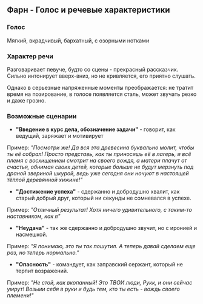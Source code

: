 ## Фарн - Голос и речевые характеристики

### Голос

Мягкий, вкрадчивый, бархатный, с озорными нотками

### Характер речи

Разговаривает певуче, будто со сцены - прекрасный рассказчик. Сильно интонирует вверх-вниз, но не кривляется, его приятно слушать.

Однако в серьезные напряженные моменты преображается: не тратит время на позирование, в голосе появляется сталь, может звучать резко и даже грозно.

### Возможные сценарии

* **"Введение в курс дела, обозначение задачи"** - говорит, как ведущий, заряжает и мотивирует

Пример: _"Посмотри же! Да вся эта древесина буквально молит, чтобы ты её собрал! Просто представь, как ты приносишь её в лагерь, и всё племя с восхищением смотрит на своего вождя, а матери плачут от счастья, обнимая своих детей, которые больше не будут мерзнуть под драной звериной шкурой, ведь уже сегодня они ночуют в настоящей тёплой деревянной хижине!"_

* **"Достижение успеха"** - сдержанно и добродушно хвалит, как старый добрый друг, который ни секунды не сомневался в успехе.

Пример: _"Отличный результат! Хотя ничего удивительного, с таким-то наставником, как я"_

* **"Неудача"** - так же сдержанно и добродушно звучит, но с иронией и насмешкой.

Пример: _"Я понимаю, это ты так пошутил. А теперь давай сделаем еще раз, но теперь нормально."_

* **"Опасность"** - командует, как заправский сержант, который не терпит возражений.

Пример: _"Не стой, как вкопанный! Это ТВОИ люди, Рукк, и они сейчас умрут! Возьми себя в руки и будь тем, кто ты есть - вождь своего племени!"_